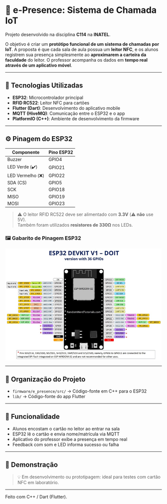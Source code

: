# 📡 e-Presence: Sistema de Chamada IoT

Projeto desenvolvido na disciplina **C114** na **INATEL**.

O objetivo é criar um **protótipo funcional de um sistema de chamadas por IoT**. A proposta é que cada sala de aula possua um **leitor NFC**, e os alunos registrem sua presença simplesmente ao **aproximarem a carteira da faculdade** do leitor. O professor acompanha os dados em **tempo real através de um aplicativo móvel**.

---

## 🔧 Tecnologias Utilizadas

- **ESP32**: Microcontrolador principal
- **RFID RC522**: Leitor NFC para cartões
- **Flutter (Dart)**: Desenvolvimento do aplicativo mobile
- **MQTT (HiveMQ)**: Comunicação entre o ESP32 e o app
- **PlatformIO (C++)**: Ambiente de desenvolvimento da firmware

---

## ⚙️ Pinagem do ESP32

| Componente        | Pino ESP32 |
|-------------------|------------|
| Buzzer            | GPIO4        |
| LED Verde (✔️)     | GPIO21       |
| LED Vermelho (❌)  | GPIO22       |
| SDA (CS)          | GPIO5        |
| SCK               | GPIO18       |
| MISO              | GPIO19       |
| MOSI              | GPIO23       |

> ⚠️ O leitor RFID RC522 deve ser alimentado com **3.3V** (⚠️ **não** use 5V).  
> Também foram utilizados **resistores de 330Ω** nos LEDs.

### 🖼️ Gabarito de Pinagem ESP32

<img src="firmware/e_presence/esp_pinout.webp"/>

---

## 📁 Organização do Projeto

- `firmware/e_presence/src/` → Código-fonte em C++ para o ESP32  
- `lib/` → Código-fonte do app Flutter

---

## 📲 Funcionalidade

- Alunos encostam o cartão no leitor ao entrar na sala
- ESP32 lê o cartão e envia nome/matrícula via MQTT
- Aplicativo do professor exibe a presença em tempo real
- Feedback com som e LED informa sucesso ou falha

---

## 🚀 Demonstração

> 💡 Em desenvolvimento ou prototipagem: ideal para testes com cartão NFC em laboratório.

---

Feito com C++ / Dart (Flutter).